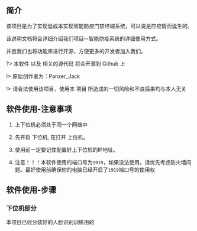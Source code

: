 ## 简介

该项目是为了实现低成本实现智能防疫门禁终端系统，可以说是应疫情而诞生的。

该说明文档将会详细介绍我们项目--智能防疫系统的详细使用方式。

并且我们也将功能库进行开源，方便更多的开发者加入我们。

?> 本软件 以及 相关的源代码 将会开源到 Github 上

!> 原始创作者为：Panzer_Jack

!> 请合法使用该项目，使用本 项目 所造成的一切风险和不良后果均与本人无关

## 软件使用-注意事项

1. 上下位机必须处于同一个网络中

2. 先开启 下位机, 在打开 上位机。

3. 使用前一定要记住配置好上下位机的IP地址。

4. 注意！！！本软件使用的端口号为`1919`，如果没法使用，请优先考虑防火墙问题。最好使用前确保你的电脑已经开启了`1919`端口号的使用权

## 软件使用-步骤

### 下位机部分
本项目已经分装好的人脸识别训练用的